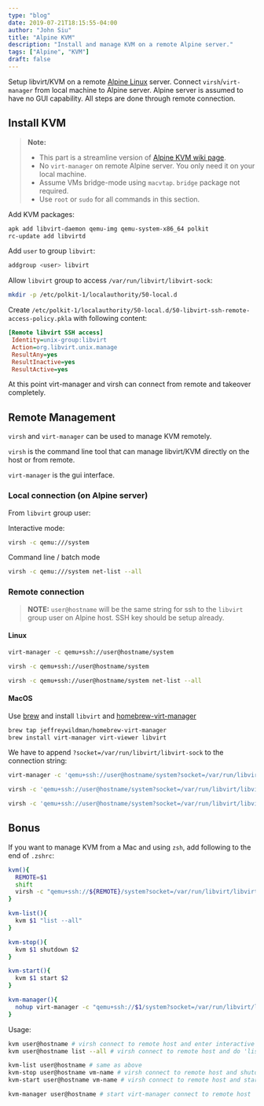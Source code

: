 ```yaml
---
type: "blog"
date: 2019-07-21T18:15:55-04:00
author: "John Siu"
title: "Alpine KVM"
description: "Install and manage KVM on a remote Alpine server."
tags: ["Alpine", "KVM"]
draft: false
---
```

Setup libvirt/KVM on a remote [Alpine Linux](https://alpinelinux.org/about/) server. Connect `virsh`/`virt-manager` from local machine to Alpine server. Alpine server is assumed to have no GUI capability. All steps are done through remote connection.
<!--more-->

## Install KVM

> **Note:**
>
> - This part is a streamline version of [Alpine KVM wiki page](https://wiki.alpinelinux.org/wiki/KVM).
> - No `virt-manager` on remote Alpine server. You only need it on your local machine.
> - Assume VMs bridge-mode using `macvtap`. `bridge` package not required.
> - Use `root` or `sudo` for all commands in this section.

Add KVM packages:

```sh
apk add libvirt-daemon qemu-img qemu-system-x86_64 polkit
rc-update add libvirtd
```

Add `user` to group `libvirt`:

```sh
addgroup <user> libvirt
```

Allow `libvirt` group to access `/var/run/libvirt/libvirt-sock`:

```sh
mkdir -p /etc/polkit-1/localauthority/50-local.d
```

Create `/etc/polkit-1/localauthority/50-local.d/50-libvirt-ssh-remote-access-policy.pkla` with following content:

```ini
[Remote libvirt SSH access]
 Identity=unix-group:libvirt
 Action=org.libvirt.unix.manage
 ResultAny=yes
 ResultInactive=yes
 ResultActive=yes
```

At this point virt-manager and virsh can connect from remote and takeover completely.

## Remote Management

`virsh` and `virt-manager` can be used to manage KVM remotely.

`virsh` is the command line tool that can manage libvirt/KVM directly on the host or from remote.

`virt-manager` is the gui interface.

### Local connection (on Alpine server)

From `libvirt` group user:

Interactive mode:

```sh
virsh -c qemu:///system
```

Command line / batch mode

```sh
virsh -c qemu:///system net-list --all
```

### Remote connection

> **NOTE:** `user@hostname` will be the same string for ssh to the `libvirt` group user on Alpine host. SSH key should be setup already.

#### Linux

```sh
virt-manager -c qemu+ssh://user@hostname/system

virsh -c qemu+ssh://user@hostname/system

virsh -c qemu+ssh://user@hostname/system net-list --all
```

#### MacOS

Use [brew](https://brew.sh/) and install `libvirt` and [homebrew-virt-manager](https://github.com/jeffreywildman/homebrew-virt-manager)

```sh
brew tap jeffreywildman/homebrew-virt-manager
brew install virt-manager virt-viewer libvirt
```

We have to append `?socket=/var/run/libvirt/libvirt-sock` to the connection string:

```sh
virt-manager -c 'qemu+ssh://user@hostname/system?socket=/var/run/libvirt/libvirt-sock'

virsh -c 'qemu+ssh://user@hostname/system?socket=/var/run/libvirt/libvirt-sock'

virsh -c 'qemu+ssh://user@hostname/system?socket=/var/run/libvirt/libvirt-sock' net-list --all
```

## Bonus

If you want to manage KVM from a Mac and using `zsh`, add following to the end of `.zshrc`:

```zsh
kvm(){
  REMOTE=$1
  shift
  virsh -c "qemu+ssh://${REMOTE}/system?socket=/var/run/libvirt/libvirt-sock" $@
}

kvm-list(){
  kvm $1 "list --all"
}

kvm-stop(){
  kvm $1 shutdown $2
}

kvm-start(){
  kvm $1 start $2
}

kvm-manager(){
  nohup virt-manager -c "qemu+ssh://$1/system?socket=/var/run/libvirt/libvirt-sock" &
}
```

Usage:

```zsh
kvm user@hostname # virsh connect to remote host and enter interactive mode
kvm user@hostname list --all # virsh connect to remote host and do 'list --all'

kvm-list user@hostname # same as above
kvm-stop user@hostname vm-name # virsh connect to remote host and shutdown vm-name
kvm-start user@hostname vm-name # virsh connect to remote host and start vm-name

kvm-manager user@hostname # start virt-manager connect to remote host
```